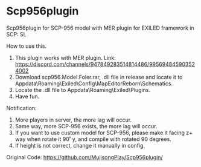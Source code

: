 # Scp956plugin
Scp956plugin for SCP-956 model with MER plugin for EXILED framework in SCP: SL

How to use this.
1. This plugin works with MER plugin. Link: https://discord.com/channels/947849283514814486/995694845903524002
2. Download scp956.Model.Foler.rar, .dll file in release and locate it to Appdata\Roaming\Exiled\Config\MapEditorReborn\Schematics.
3. Locate the .dll file to Appdata\Roaming\Exiled\Plugins.
4. Have fun.

Notification:
1. More players in server, the more lag will occur.
2. Same way, more SCP-956 exists, the more lag will occur.
3. If you want to use custom model for SCP-956, please make it facing z+ way when rotate it 90˚ y, and compile with rotated 90 degrees.
4. If height is not correct, change it manually in config.

Original Code: https://github.com/MujisongPlay/Scp956plugin/
